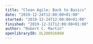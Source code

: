 ```yaml
---
title: "Clean Agile: Back to Basics"
date: "2019-12-24T12:00:00+01:00"
started: "2019-12-24T12:00:00+01:00"
finished: "2019-12-31T12:00:00+01:00"
author: "Robert C. Martin"
openlibraryID: OL20891686W
---
```

